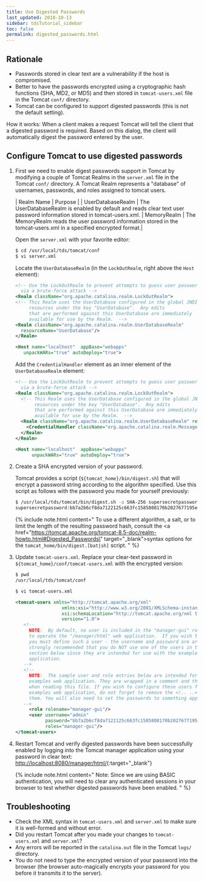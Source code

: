 ```yaml
---
title: Use Digested Passwords
last_updated: 2018-10-13
sidebar: tdsTutorial_sidebar
toc: false
permalink: digested_passwords.html
---
```


## Rationale

* Passwords stored in clear text are a vulnerability if the host is compromised.
* Better to have the passwords encrypted using a cryptographic hash functions (SHA, MD2, or MD5) and then stored in `tomcat-users.xml` file in the Tomcat `conf/` directory.
* Tomcat can be configured to support digested passwords (this is not the default setting).

How it works: When a client makes a request Tomcat will tell the client that a digested password is required.
Based on this dialog, the client will automatically digest the password entered by the user.

## Configure Tomcat to use digested passwords

1. First we need to enable digest passwords support in Tomcat by modifying a couple of Tomcat Realms in the `server.xml` file in the Tomcat `conf/` directory.
   A Tomcat Realm represents a \"database\" of usernames, passwords, and roles assigned to tomcat users.

   | Realm Name | Purpose |
   | UserDatabaseRealm | The UserDatabaseRealm is enabled by default and reads clear text user password information stored in tomcat-users.xml. |
   MemoryRealm | The MemoryRealm reads the user password information stored in the  tomcat-users.xml in a specified encrypted format.| 

   Open the `server.xml` with your favorite editor:
   
   ~~~bash
   $ cd /usr/local/tds/tomcat/conf
   $ vi server.xml
   ~~~

   Locate the `UserDatabaseRealm` (in the `LockOutRealm`, right above the `Host` element):

   ~~~xml
   <!-- Use the LockOutRealm to prevent attempts to guess user passwords
     via a brute-force attack -->
   <Realm className="org.apache.catalina.realm.LockOutRealm">
   <!-- This Realm uses the UserDatabase configured in the global JNDI
        resources under the key "UserDatabase".  Any edits
        that are performed against this UserDatabase are immediately
        available for use by the Realm.  -->
   <Realm className="org.apache.catalina.realm.UserDatabaseRealm"
     resourceName="UserDatabase"/>
   </Realm>

   <Host name="localhost"  appBase="webapps"
      unpackWARs="true" autoDeploy="true">
   ~~~

   Add the `CredentialHandler` element as an inner element of the `UserDatabaseRealm` element:

   ~~~xml
   <!-- Use the LockOutRealm to prevent attempts to guess user passwords
     via a brute-force attack -->
   <Realm className="org.apache.catalina.realm.LockOutRealm">
     <!-- This Realm uses the UserDatabase configured in the global JNDI
          resources under the key "UserDatabase".  Any edits
          that are performed against this UserDatabase are immediately
          available for use by the Realm.  -->
     <Realm className="org.apache.catalina.realm.UserDatabaseRealm" resourceName="UserDatabase">
       <CredentialHandler className="org.apache.catalina.realm.MessageDigestCredentialHandler" algorithm="SHA-256" />
     </Realm>
   </Realm>

   <Host name="localhost"  appBase="webapps"
         unpackWARs="true" autoDeploy="true">
   ~~~
2. Create a SHA encrypted version of your password.

   Tomcat provides a script (`${tomcat_home}/bin/digest.sh`) that will encrypt a password string according to the algorithm specified.
   Use this script as follows with the password you made for yourself previously:

   ~~~bash
   $ /usr/local/tds/tomcat/bin/digest.sh -a SHA-256 supersecretpassword
   supersecretpassword:bb7a2b6cf8da7122125c663fc1585808170b2027677195e0ad121f87b27320ae$1$55003acb56e907b19d29d3b4211dc98c837354690bc90579742d6747efeec4ea
   ~~~

    {% include note.html content="
    To use a different algorithm, a salt, or to limit the length of the resulting password hash, consult the <a href=\"https://tomcat.apache.org/tomcat-8.5-doc/realm-howto.html#Digested_Passwords\" target=\"_blank\">syntax options</a> for the `tomcat_home/bin/digest.[bat|sh]` script.
    " %}
  
3. Update `tomcat-users.xml`.
   Replace your clear-text password in `${tomcat_home}/conf/tomcat-users.xml` with the encrypted version:
   
   ~~~bash
   $ pwd
   /usr/local/tds/tomcat/conf
   
   $ vi tomcat-users.xml
   ~~~
   
   ~~~xml
   <tomcat-users xmlns="http://tomcat.apache.org/xml"
                    xmlns:xsi="http://www.w3.org/2001/XMLSchema-instance"
                    xsi:schemaLocation="http://tomcat.apache.org/xml tomcat-users.xsd"
                    version="1.0">
      <!--
        NOTE:  By default, no user is included in the "manager-gui" role required
        to operate the "/manager/html" web application.  If you wish to use this app,
        you must define such a user - the username and password are arbitrary. It is
        strongly recommended that you do NOT use one of the users in the commented out
        section below since they are intended for use with the examples web
        application.
      -->
      <!--
        NOTE:  The sample user and role entries below are intended for use with the
        examples web application. They are wrapped in a comment and thus are ignored
        when reading this file. If you wish to configure these users for use with the
        examples web application, do not forget to remove the <!.. ..> that surrounds
        them. You will also need to set the passwords to something appropriate.
      -->
        <role rolename="manager-gui"/>
        <user username="admin" 
              password="bb7a2b6cf8da7122125c663fc1585808170b2027677195e0ad121f87b27320ae$1$55003acb56e907b19d29d3b4211dc98c837354690bc90579742d6747efeec4ea" 
              roles="manager-gui"/>
   </tomcat-users>
   ~~~
4. Restart Tomcat and verify digested passwords have been successfully enabled by logging into the Tomcat manager application using your password in clear text: [http://localhost:8080/manager/html/](http://localhost:8080/manager/html/){:target="_blank"}

    {% include note.html content="
    Note: Since we are using BASIC authentication, you will need to clear any authenticated sessions in your browser to test whether digested passwords have been enabled.
    " %}

## Troubleshooting

* Check the XML syntax in `tomcat-users.xml` and `server.xml` to make sure it is well-formed and without error.
* Did you restart Tomcat after you made your changes to `tomcat-users.xml` and `server.xml`?
* Any errors will be reported in the `catalina.out` file in the Tomcat `logs/` directory.
* You do not need to type the encrypted version of your password into the browser (the browser auto-magically encrypts your password for you before it transmits it to the server).
